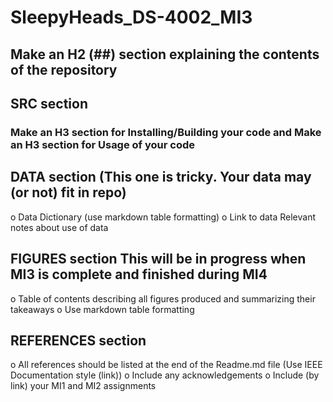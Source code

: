 # SleepyHeads_DS-4002_MI3
## Make an H2 (##) section explaining the contents of the repository
## SRC section
### Make an H3 section for Installing/Building your code and Make an H3 section for Usage of your code
## DATA section (This one is tricky. Your data may (or not) fit in repo) 
o Data Dictionary (use markdown table formatting) 
o Link to data Relevant notes about use of data 
## FIGURES section This will be in progress when MI3 is complete and finished during MI4 
o Table of contents describing all figures produced and summarizing their takeaways 
o Use markdown table formatting 
## REFERENCES section 
o All references should be listed at the end of the Readme.md file (Use IEEE Documentation style (link)) 
o Include any acknowledgements 
o Include (by link) your MI1 and MI2 assignments
